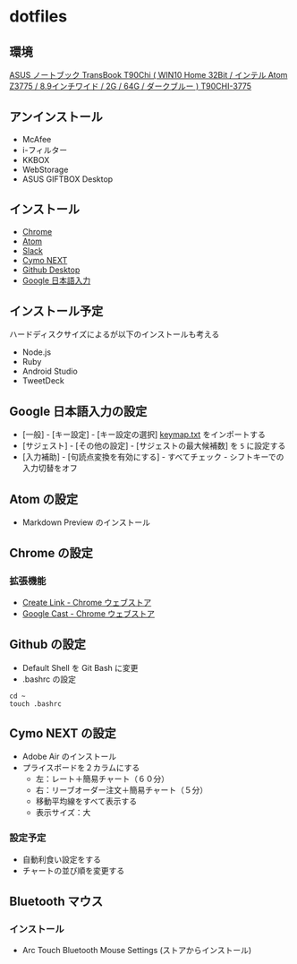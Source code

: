 # dotfiles

## 環境

<a rel="nofollow" href="http://www.amazon.co.jp/gp/product/B017I4RPR6/ref=as_li_ss_tl?ie=UTF8&camp=247&creative=7399&creativeASIN=B017I4RPR6&linkCode=as2&tag=infirmaria112-22">ASUS ノートブック TransBook T90Chi ( WIN10 Home 32Bit / インテル Atom Z3775 / 8.9インチワイド / 2G / 64G / ダークブルー ) T90CHI-3775</a><img src="http://ir-jp.amazon-adsystem.com/e/ir?t=infirmaria112-22&l=as2&o=9&a=B017I4RPR6" width="1" height="1" border="0" alt="" style="border:none !important; margin:0px !important;" />

## アンインストール

- McAfee
- i-フィルター
- KKBOX
- WebStorage
- ASUS GIFTBOX Desktop

## インストール

- [Chrome](https://www.google.co.jp/chrome/browser/desktop/index.html)
- [Atom](https://atom.io/)
- [Slack](https://slack.com/downloads)
- [Cymo NEXT](http://www.cymo.jp/next/download/index.html)
- [Github Desktop](https://desktop.github.com/)
- [Google 日本語入力](https://www.google.co.jp/ime/)

## インストール予定

ハードディスクサイズによるが以下のインストールも考える

- Node.js
- Ruby
- Android Studio
- TweetDeck

## Google 日本語入力の設定

- [一般] - [キー設定] - [キー設定の選択] [keymap.txt](keymap.txt) をインポートする
- [サジェスト] - [その他の設定] - [サジェストの最大候補数] を `5` に設定する
- [入力補助] - [句読点変換を有効にする] - すべてチェック - シフトキーでの入力切替をオフ

## Atom の設定

- Markdown Preview のインストール

## Chrome の設定

### 拡張機能

- [Create Link - Chrome ウェブストア](https://chrome.google.com/webstore/detail/create-link/gcmghdmnkfdbncmnmlkkglmnnhagajbm/related?hl=ja)
- [Google Cast - Chrome ウェブストア](https://chrome.google.com/webstore/detail/google-cast/boadgeojelhgndaghljhdicfkmllpafd)

## Github の設定

- Default Shell を Git Bash に変更
- .bashrc の設定

```
cd ~
touch .bashrc
```

## Cymo NEXT の設定

- Adobe Air のインストール
- プライスボードを２カラムにする　　　　
  - 左：レート＋簡易チャート（６０分）
  - 右：リーブオーダー注文＋簡易チャート（５分）
  - 移動平均線をすべて表示する
  - 表示サイズ：大

### 設定予定

- 自動利食い設定をする
- チャートの並び順を変更する

## Bluetooth マウス

### インストール

- Arc Touch Bluetooth Mouse Settings (ストアからインストール)
